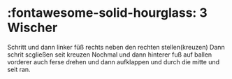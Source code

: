 # :fontawesome-solid-hourglass: 3 Wischer

Schritt und dann linker füß rechts neben den rechten stellen(kreuzen)
Dann schrit scgließen seit  kreuzen
Nochmal und dann hinterer fuß auf ballen vorderer auch ferse drehen und dann aufklappen und durch die mitte und seit ran.
